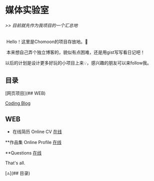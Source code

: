 # 媒体实验室
###### >> 目前就先作为我项目的一个汇总地
  Hello！这里是Chomoon的项目存放地。:beers:
    
  本来想自己弄个独立博客的，貌似有点困难，还是用gist写写看日记吧！
  
  以后的计划是设计更多好玩的小项目上来:bulb:，感兴趣的朋友可以来follow我。
  
    
## 目录
[网页项目](## WEB)
  
[Coding Blog](http://dosthcool.roughdraft.io)  

## WEB
- 在线简历 Online CV
[在线](https://dosthcool.github.io/cho-moon.html)
  
  
**作品集 Online Profile
[在线](https://dosthcool.github.io)
  
  
**Questions
[在线](https://dosthcool.github.io/questions.html)

That's all.
  
[:top:](## 目录)
